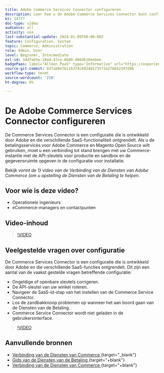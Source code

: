 ```yaml
---
title: Adobe Commerce Services Connector configureren
description: Leer hoe u de Adobe Commerce Services Connector kunt configureren voor gebruik met Commerce SaaS-producten en hoe u algemene problemen kunt oplossen.
kt: 14777
doc-type: video
audience: all
activity: use
last-substantial-update: 2024-01-09T00:00:00Z
feature: Configuration, System
topic: Commerce, Administration
role: Admin, User
level: Beginner, Intermediate
exl-id: 3ddfab5e-18a4-47ce-8b80-d66db10eebee
badgePaas: label="Alleen PaaS" type="Informative" url="https://experienceleague.adobe.com/en/docs/commerce/user-guides/product-solutions" tooltip="Is alleen van toepassing op Adobe Commerce op Cloud-projecten (door Adobe beheerde PaaS-infrastructuur) en op projecten in het veld."
source-git-commit: 03fab8e76116374c69240173572a276652197d9b
workflow-type: tm+mt
source-wordcount: '210'
ht-degree: 0%

---
```


# De Adobe Commerce Services Connector configureren

De Commerce Services Connector is een configuratie die is ontwikkeld door Adobe en die verschillende SaaS-functionaliteit ontgrendelt. Als u de betalingsservices voor Adobe Commerce en Magento Open Source wilt gebruiken, moet u een verbinding tot stand brengen met uw Commerce-instantie met de API-sleutels voor productie en sandbox en de gegevensruimte opgeven in de configuratie voor installatie.

Bekijk _vormt de 1&rbrace; video van de Verbinding van de Diensten van Adobe Commerce &lbrace;om u opstelling de Diensten van de Betaling te helpen._

## Voor wie is deze video?

- Operationele ingenieurs
- eCommerce-managers en contactpunten

## Video-inhoud

>[!VIDEO](https://video.tv.adobe.com/v/3425958?learn=on)

## Veelgestelde vragen over configuratie

De Commerce Services Connector is een configuratie die is ontwikkeld door Adobe en die verschillende SaaS-functies ontgrendelt. Dit zijn een aantal van de vaakst gestelde vragen betreffende configuratie:

- Ongeldige of openbare sleutels corrigeren.
- De API-sleutel van uw winkel roteren.
- Navigeer de SaaS-id-stap van het instellen van de Commerce Service Connector.
- Los de zandbakknoop problemen op wanneer het aan boord gaan van de Diensten van de Betaling.
- Commerce Service Connector wordt niet geladen in de gebruikersinterface.

>[!VIDEO](https://video.tv.adobe.com/v/3425959?learn=on)

## Aanvullende bronnen

- [ Verbinding van de Diensten van Commerce ](https://experienceleague.adobe.com/docs/commerce-merchant-services/user-guides/integration-services/saas.html){target="_blank"}
- [ Gids van de Diensten van de Betaling ](https://experienceleague.adobe.com/docs/commerce-merchant-services/payment-services/guide-overview.html){target="+blank"}
- [ Verbinding van de Diensten van Commerce ](https://experienceleague.adobe.com/docs/commerce-merchant-services/user-guides/integration-services/saas.html){target="+blank"}
